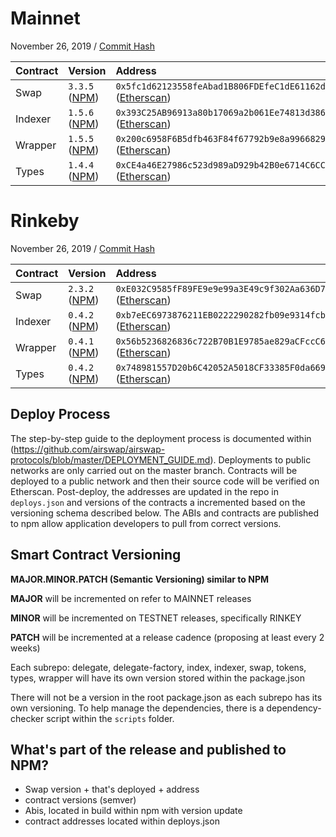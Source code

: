 # Mainnet

November 26, 2019 / [Commit Hash](https://github.com/airswap/airswap-protocols/commit/6ae3e6f900f791562d4f893086702b87bd484902)

| Contract | Version                                                                 | Address                                                                                                                             |
| :------- | :---------------------------------------------------------------------- | :---------------------------------------------------------------------------------------------------------------------------------- |
| Swap     | `3.3.5` ([NPM](https://www.npmjs.com/package/@airswap/swap/v/3.3.5))    | `0x5fc1d62123558feAbad1B806FDEfeC1dE61162dE` ([Etherscan](https://etherscan.io/address/0x5fc1d62123558feAbad1B806FDEfeC1dE61162dE)) |
| Indexer  | `1.5.6` ([NPM](https://www.npmjs.com/package/@airswap/indexer/v/1.5.6)) | `0x393C25AB96913a80b17069a2b061Ee74813d3866` ([Etherscan](https://etherscan.io/address/0x393C25AB96913a80b17069a2b061Ee74813d3866)) |
| Wrapper  | `1.5.5` ([NPM](https://www.npmjs.com/package/@airswap/wrapper/v/1.5.5)) | `0x200c6958F6B5dfb463F84f67792b9e8a9966829F` ([Etherscan](https://etherscan.io/address/0x200c6958F6B5dfb463F84f67792b9e8a9966829F)) |
| Types    | `1.4.4` ([NPM](https://www.npmjs.com/package/@airswap/types/v/1.4.4))   | `0xCE4a46E27986c523d989aD929b42B0e6714C6CC8` ([Etherscan](https://etherscan.io/address/0xCE4a46E27986c523d989aD929b42B0e6714C6CC8)) |

# Rinkeby

November 26, 2019 / [Commit Hash](https://github.com/airswap/airswap-protocols/commit/96c0a5ef627f5539ce638e8408b2a4373e6baa07)

| Contract | Version                                                                 | Address                                                                                                                                     |
| :------- | :---------------------------------------------------------------------- | :------------------------------------------------------------------------------------------------------------------------------------------ |
| Swap     | `2.3.2` ([NPM](https://www.npmjs.com/package/@airswap/swap/v/3.3.4))    | `0xE032C9585fF89FE9e9e99a3E49c9f302Aa636D77` ([Etherscan](https://rinkeby.etherscan.io/address/0xE032C9585fF89FE9e9e99a3E49c9f302Aa636D77)) |
| Indexer  | `0.4.2` ([NPM](https://www.npmjs.com/package/@airswap/indexer/v/0.4.2)) | `0xb7eEC6973876211EB0222290282fb09e9314fcb6` ([Etherscan](https://rinkeby.etherscan.io/address/0xb7eEC6973876211EB0222290282fb09e9314fcb6)) |
| Wrapper  | `0.4.1` ([NPM](https://www.npmjs.com/package/@airswap/wrapper/v/0.4.1)) | `0x56b5236826836c722B70B1E9785ae829aCFccC6D` ([Etherscan](https://rinkeby.etherscan.io/address/0x56b5236826836c722B70B1E9785ae829aCFccC6D)) |
| Types    | `0.4.2` ([NPM](https://www.npmjs.com/package/@airswap/types/v/0.4.2))   | `0x748981557D20b6C42052A5018CF33385F0da669C` ([Etherscan](https://rinkeby.etherscan.io/address/0x748981557D20b6C42052A5018CF33385F0da669C)) |


## Deploy Process

The step-by-step guide to the deployment process is documented within (https://github.com/airswap/airswap-protocols/blob/master/DEPLOYMENT_GUIDE.md). Deployments to public networks are only carried out on the master branch. Contracts will be deployed to a public network and then their source code will be verified on Etherscan. Post-deploy, the addresses are updated in the repo in `deploys.json` and versions of the contracts a incremented based on the versioning schema described below. The ABIs and contracts are published to npm allow application developers to pull from correct versions.


## Smart Contract Versioning

**MAJOR.MINOR.PATCH (Semantic Versioning) similar to NPM**

**MAJOR** will be incremented on refer to MAINNET releases

**MINOR** will be incremented on TESTNET releases, specifically RINKEY

**PATCH** will be incremented at a release cadence (proposing at least every 2 weeks)

Each subrepo: delegate, delegate-factory, index, indexer, swap, tokens, types, wrapper will have its own version stored within the package.json

There will not be a version in the root package.json as each subrepo has its own versioning. To help manage the dependencies, there is a dependency-checker script within the `scripts` folder.

## What's part of the release and published to NPM?

- Swap version + that's deployed + address
- contract versions (semver)
- Abis, located in build within npm with version update
- contract addresses located within deploys.json
